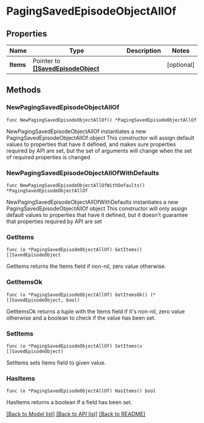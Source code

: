 # PagingSavedEpisodeObjectAllOf

## Properties

Name | Type | Description | Notes
------------ | ------------- | ------------- | -------------
**Items** | Pointer to [**[]SavedEpisodeObject**](SavedEpisodeObject.md) |  | [optional] 

## Methods

### NewPagingSavedEpisodeObjectAllOf

`func NewPagingSavedEpisodeObjectAllOf() *PagingSavedEpisodeObjectAllOf`

NewPagingSavedEpisodeObjectAllOf instantiates a new PagingSavedEpisodeObjectAllOf object
This constructor will assign default values to properties that have it defined,
and makes sure properties required by API are set, but the set of arguments
will change when the set of required properties is changed

### NewPagingSavedEpisodeObjectAllOfWithDefaults

`func NewPagingSavedEpisodeObjectAllOfWithDefaults() *PagingSavedEpisodeObjectAllOf`

NewPagingSavedEpisodeObjectAllOfWithDefaults instantiates a new PagingSavedEpisodeObjectAllOf object
This constructor will only assign default values to properties that have it defined,
but it doesn't guarantee that properties required by API are set

### GetItems

`func (o *PagingSavedEpisodeObjectAllOf) GetItems() []SavedEpisodeObject`

GetItems returns the Items field if non-nil, zero value otherwise.

### GetItemsOk

`func (o *PagingSavedEpisodeObjectAllOf) GetItemsOk() (*[]SavedEpisodeObject, bool)`

GetItemsOk returns a tuple with the Items field if it's non-nil, zero value otherwise
and a boolean to check if the value has been set.

### SetItems

`func (o *PagingSavedEpisodeObjectAllOf) SetItems(v []SavedEpisodeObject)`

SetItems sets Items field to given value.

### HasItems

`func (o *PagingSavedEpisodeObjectAllOf) HasItems() bool`

HasItems returns a boolean if a field has been set.


[[Back to Model list]](../README.md#documentation-for-models) [[Back to API list]](../README.md#documentation-for-api-endpoints) [[Back to README]](../README.md)


